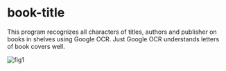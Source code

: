 # book-title

This program recognizes all characters of titles, authors and publisher on books in shelves using Google OCR. Just Google OCR understands letters of book covers well. 

![fig1](https://user-images.githubusercontent.com/15276052/99383632-7dff5380-2911-11eb-9f67-ce7b2a81d9ae.png)
